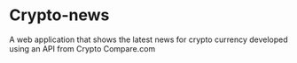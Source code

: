 # Crypto-news
A web application that shows the latest news for crypto currency developed using an API  from Crypto Compare.com
